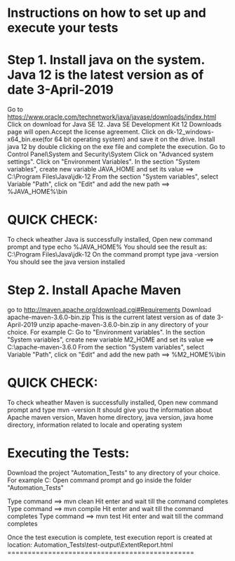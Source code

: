 Instructions on how to set up and execute your tests
====================================================

Step 1. Install java on the system. Java 12 is the latest version as of date 3-April-2019
=======

Go to https://www.oracle.com/technetwork/java/javase/downloads/index.html 
Click on download for Java SE 12. Java SE Development Kit 12 Downloads page will open.Accept the license agreement.
Click on dk-12_windows-x64_bin.exe(for 64 bit operating system) and save it on the drive. Install java 12 by double clicking on the exe file and complete the execution.
Go to Control Panel\System and Security\System
Click on "Advanced system settings". Click on "Environment Variables". 
In the section "System variables", create new variable JAVA_HOME and set its value ==> C:\Program Files\Java\jdk-12
From the section "System variables", select Variable "Path", click on "Edit" and add the new path ==> %JAVA_HOME%\bin

QUICK CHECK:
============

To check wheather Java is successfully installed,
Open new command prompt and type echo %JAVA_HOME% 
You should see the result as: C:\Program Files\Java\jdk-12
On the command prompt type java -version
You should see the java version installed


Step 2. Install Apache Maven
============================

go to http://maven.apache.org/download.cgi#Requirements
Download apache-maven-3.6.0-bin.zip This is the current latest version as of date 3-April-2019
unzip apache-maven-3.6.0-bin.zip in any directory of your choice. For example C:
Go to "Environment variables". In the section "System variables", create new variable M2_HOME and set its value ==> C:\apache-maven-3.6.0
From the section "System variables", select Variable "Path", click on "Edit" and add the new path ==> %M2_HOME%\bin

QUICK CHECK:
============

To check wheather Maven is successfully installed,
Open new command prompt and type mvn -version
It should give you the information about Apache maven version, Maven home directory, java version, java home directory, information related to locale and operating system

Executing the Tests:
====================

Download the project "Automation_Tests" to any directory of your choice. For example C:
Open command prompt and go inside the folder "Automation_Tests"

Type command ==> mvn clean
Hit enter and wait till the command completes
Type command ==> mvn compile
Hit enter and wait till the command completes
Type command ==> mvn test
Hit enter and wait till the command completes

Once the test execution is complete, test execution report is created at location: Automation_Tests\test-output\ExtentReport.html
																				   ==============================================